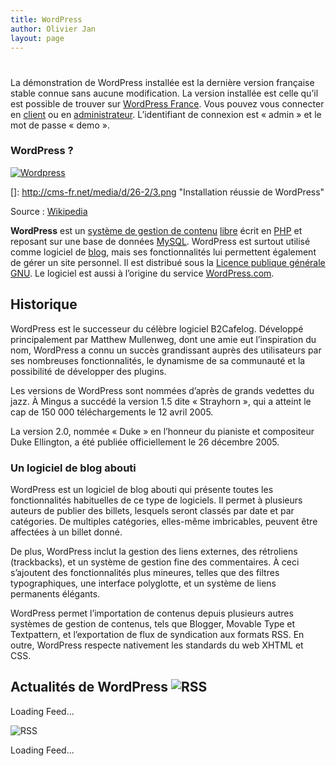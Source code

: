```yaml
---
title: WordPress
author: Olivier Jan
layout: page
---
```

# 

La démonstration de WordPress installée est la dernière version française stable connue sans aucune modification. La version installée est celle qu’il est possible de trouver sur [WordPress France][1]. Vous pouvez vous connecter en [client][2] ou en [administrateur][3]. L’identifiant de connexion est « admin » et le mot de passe « demo ».

### WordPress ?

 [1]: http://fr.wordpress.org/
 [2]: http://demo.cms-fr.net/wordpress
 [3]: http://demo.cms-fr.net/wordpress/wp-admin

[![Wordpress][5]][5]

 []: http://cms-fr.net/media/d/26-2/3.png "Installation réussie de WordPress"

Source : [Wikipedia][5]

 [5]: http://fr.wikipedia.org/wiki/WordPress "Wordpress sur Wikipedia"

**WordPress** est un [système de gestion de contenu][6] [libre][7] écrit en [PHP][8] et reposant sur une base de données [MySQL][9]. WordPress est surtout utilisé comme logiciel de [blog][10], mais ses fonctionnalités lui permettent également de gérer un site personnel. Il est distribué sous la [Licence publique générale GNU][11]. Le logiciel est aussi à l’origine du service [WordPress.com][12].

 [6]: http://fr.wikipedia.org/wiki/Système_de_gestion_de_contenu "Système de gestion de contenu"
 [7]: http://fr.wikipedia.org/wiki/Logiciel_libre "Logiciel libre"
 [8]: http://fr.wikipedia.org/wiki/PHP_hypertext_preprocessor "pre hypertext preprocessor"
 [9]: http://fr.wikipedia.org/wiki/MySQL "MySQL"
 [10]: http://fr.wikipedia.org/wiki/Blog "Blog"
 [11]: http://fr.wikipedia.org/wiki/Licence_publique_générale_GNU "Licence publique générale GNU"
 [12]: http://fr.wikipedia.org/wiki/WordPress.com "WordPress.com"

## Historique

WordPress est le successeur du célèbre logiciel B2Cafelog. Développé principalement par Matthew Mullenweg, dont une amie eut l’inspiration du nom, WordPress a connu un succès grandissant auprès des utilisateurs par ses nombreuses fonctionnalités, le dynamisme de sa communauté et la possibilité de développer des plugins.

Les versions de WordPress sont nommées d’après de grands vedettes du jazz. À Mingus a succédé la version 1.5 dite « Strayhorn », qui a atteint le cap de 150 000 téléchargements le 12 avril 2005.

La version 2.0, nommée « Duke » en l’honneur du pianiste et compositeur Duke Ellington, a été publiée officiellement le 26 décembre 2005.

### Un logiciel de blog abouti

WordPress est un logiciel de blog abouti qui présente toutes les fonctionnalités habituelles de ce type de logiciels. Il permet à plusieurs auteurs de publier des billets, lesquels seront classés par date et par catégories. De multiples catégories, elles-même imbricables, peuvent être affectées à un billet donné.

De plus, WordPress inclut la gestion des liens externes, des rétroliens (trackbacks), et un système de gestion fine des commentaires. À ceci s’ajoutent des fonctionnalités plus mineures, telles que des filtres typographiques, une interface polyglotte, et un système de liens permanents élégants.

WordPress permet l’importation de contenus depuis plusieurs autres systèmes de gestion de contenus, tels que Blogger, Movable Type et Textpattern, et l’exportation de flux de syndication aux formats RSS. En outre, WordPress respecte nativement les standards du web XHTML et CSS.

## Actualités de WordPress ![RSS][13]

Loading Feed...

  
![RSS][13]

Loading Feed...

 [13]: http://www.cms-fr.net/wp-content/plugins/lexi/img/loading.gif